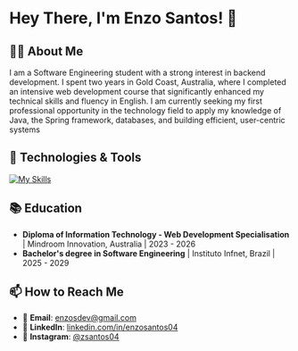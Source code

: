 # Hey There, I'm Enzo Santos! 👋

## 👨‍💻 About Me
I am a Software Engineering student with a strong interest in backend development. I spent two years in Gold Coast, Australia, where I completed an intensive web development course that significantly enhanced my technical skills and fluency in English. I am currently seeking my first professional opportunity in the technology field to apply my knowledge of Java, the Spring framework, databases, and building efficient, user-centric systems

## 🚀 Technologies & Tools
[![My Skills](https://skillicons.dev/icons?i=java,spring,postgres,mysql,mongodb,docker,aws)](https://skillicons.dev)

## 📚 Education

- **Diploma of Information Technology - Web Development Specialisation** | Mindroom Innovation, Australia | 2023 - 2026
- **Bachelor's degree in Software Engineering** | Instituto Infnet, Brazil | 2025 - 2029

## 📫 How to Reach Me

- 📧 **Email**: enzosdev@gmail.com
- 💼 **LinkedIn**: [linkedin.com/in/enzosantos04](https://www.linkedin.com/in/enzosantos04/)
- 📸 **Instagram**: [@zsantos04](https://www.instagram.com/zsantos04/)

